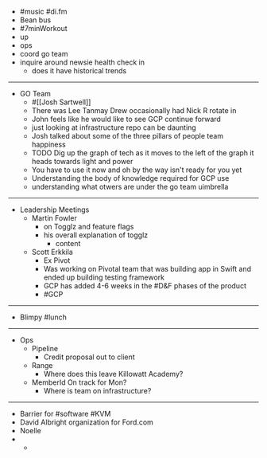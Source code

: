 - #music #di.fm
- Bean bus
- #7minWorkout
- up
- ops
- coord go team
- inquire around newsie health check in
	- does it have historical trends
- ---
- GO Team
	- #[[Josh Sartwell]]
	- There was Lee Tanmay Drew occasionally had Nick R rotate in
	- John feels like he would like to see GCP continue forward
	- just looking at infrastructure repo can be daunting
	- Josh talked about some of the three pillars of people team happiness
	- TODO Dig up the graph of tech as it moves to the left of the graph it heads towards light and power
	- You have to use it now and oh by the way isn't ready for you yet
	- Understanding the body of knowledge required for GCP use
	- understanding what otwers are under the go team uimbrella
- ---
- Leadership Meetings
	- Martin Fowler
		- on Togglz and feature flags
		- his overall explanation of togglz
			- content
	- Scott Erkkila
		- Ex Pivot
		- Was working on Pivotal team that was building app in Swift and ended up building testing framework
		- GCP has added 4-6 weeks in the #D&F phases of the product
		- #GCP
- ---
- Blimpy #lunch
- ---
- Ops
	- Pipeline
		- Credit proposal out to client
	- Range
		- Where does this leave Killowatt Academy?
	- MemberId On track for Mon?
		- Where is team on infrastructure?
- ---
- Barrier for #software #KVM
- David Albright organization for Ford.com
- Noelle
-
	-
